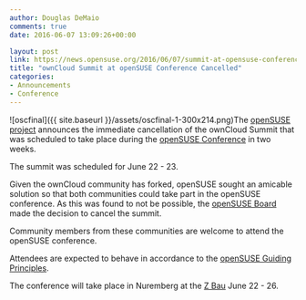 ```yaml
---
author: Douglas DeMaio
comments: true
date: 2016-06-07 13:09:26+00:00

layout: post
link: https://news.opensuse.org/2016/06/07/summit-at-opensuse-conference-cancelled/
title: "ownCloud Summit at openSUSE Conference Cancelled"
categories:
- Announcements
- Conference
---
```

![oscfinal]({{ site.baseurl }}/assets/oscfinal-1-300x214.png)The [openSUSE project](https://www.opensuse.org/) announces the immediate cancellation of the ownCloud Summit that was scheduled to take place during the [openSUSE Conference](https://events.opensuse.org/conference/oSC16) in two weeks.

The summit was scheduled for June 22 - 23.

Given the ownCloud community has forked, openSUSE sought an amicable solution so that both communities could take part in the openSUSE conference. As this was found to not be possible, the [openSUSE Board](https://en.opensuse.org/openSUSE:Board) made the decision to cancel the summit.

Community members from these communities are welcome to attend the openSUSE conference.

Attendees are expected to behave in accordance to the [openSUSE Guiding Principles](https://en.opensuse.org/openSUSE:Guiding_principles).

The conference will take place in Nuremberg at the [Z Bau](http://z-bau.com/) June 22 - 26.		

